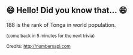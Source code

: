 ## :smile: Hello! Did you know that... :smile:
188 is the rank of Tonga in world population.

<sup>(come back in 5 minutes for the next trivia)</sup>


<sup>Credits: http://numbersapi.com</sup>
